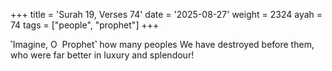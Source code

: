 +++
title = 'Surah 19, Verses 74'
date = '2025-08-27'
weight = 2324
ayah = 74
tags = ["people", "prophet"]
+++

˹Imagine, O  Prophet˺ how many peoples We have destroyed before them, who were far better in luxury and splendour!